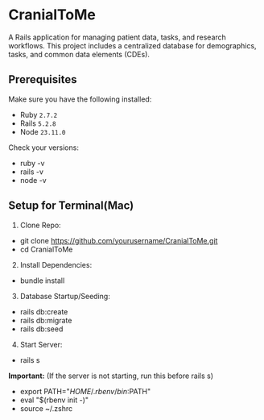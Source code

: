 # CranialToMe

A Rails application for managing patient data, tasks, and research workflows. This project includes a centralized database for demographics, tasks, and common data elements (CDEs).

## Prerequisites

Make sure you have the following installed:

- Ruby `2.7.2`
- Rails `5.2.8`
- Node `23.11.0`

Check your versions:
- ruby -v
- rails -v
- node -v

## Setup for Terminal(Mac)
1. Clone Repo:
- git clone https://github.com/yourusername/CranialToMe.git
- cd CranialToMe

2. Install Dependencies:
- bundle install

3. Database Startup/Seeding:
- rails db:create
- rails db:migrate
- rails db:seed

4. Start Server:
- rails s

**Important:** (If the server is not starting, run this before rails s)
- export PATH="$HOME/.rbenv/bin:$PATH"
- eval "$(rbenv init -)" 
- source ~/.zshrc